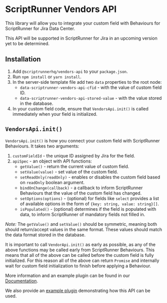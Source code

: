 # ScriptRunner Vendors API

This library will allow you to integrate your custom field with Behaviours for ScriptRunner for Jira Data Center.

This API will be supported in ScriptRunner for Jira in an upcoming version yet to be determined.

## Installation

1. Add `@scriptrunnerhq/vendors-api` to your `package.json`.
2. Run `npm install` or `yarn install`.
3. In the server-side template file add two `data` properties to the root node:
   * `data-scriptrunner-vendors-api-cfid` - with the value of custom field ID.
   * `data-scriptrunner-vendors-api-stored-value` - with the value stored in the database.
4. In your custom field code, ensure that `VendorsApi.init()` is called immediately when your field is initialized.

## `VendorsApi.init()`

`VendorsApi.init()` is how you connect your custom field with ScriptRunner Behaviours.
It takes two arguments:
1. `customFieldId` - the unique ID assigned by Jira for the field.
2. `apiSpec` - an object with API functions:
    * `getValue()` - return the current value of custom field.
    * `setValue(value)` -  set value of the custom field.
    * `setReadOnly(readOnly)` - enables or disables the custom field based on `readOnly` boolean argument.
    * `bindOnChange(callback)` - a callback to inform ScriptRunner Behaviours that the value of the custom field has changed.
    * `setOptions(options)` - (optional) for fields like `select` provides a list of available options in the form of `{key: string, value: string}[]`.
    * `isPopulated()` - (optional) determines if the field is populated with data, to inform ScriptRunner of mandatory fields not filled in.

_Note:_ The `getValue()` and `setValue()` should be symmetric, meaning both should return/accept values in the same format.
These values should match the data format stored in the database.

It is important to call `VendorApi.init()` as early as possible, as any of the above functions may be called early from
ScriptRunner Behaviours. This means that all of the above can be called before the custom field is fully initialized.
For this reason all of the above can return `Promise` and internally wait for custom field initialization to finish
before applying a Behaviour.

More information and an example plugin can be found in our [Documentation](https://docs.adaptavist.com/display/_PK/SR4JS/vendors-api).

We also provide an [example plugin](https://github.com/scriptrunnerhq/vendors-api-example) demonstrating how this API can be used.